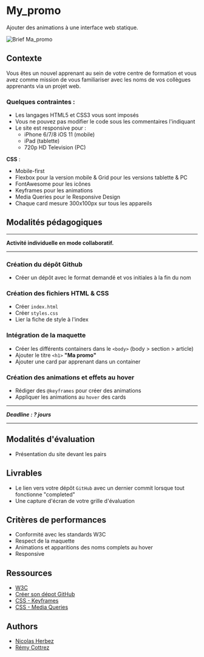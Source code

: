 # My_promo

Ajouter des animations à une interface web statique.

![Brief Ma_promo](./brief_about_me.jpg)


## Contexte

Vous êtes un nouvel apprenant au sein de votre centre de formation et vous avez comme mission de vous familiariser avec les noms de vos collègues apprenants via un projet web.

### Quelques contraintes :
- Les langages HTML5 et CSS3 vous sont imposés
- Vous ne pouvez pas modifier le code sous les commentaires l'indiquant
- Le site est responsive pour :
  - iPhone 6/7/8 iOS 11 (mobile)
  - iPad (tablette)
  - 720p HD Television (PC)

**CSS** :
- Mobile-first
- Flexbox pour la version mobile & Grid pour les versions tablette & PC
- FontAwesome pour les icônes
- Keyframes pour les animations
- Media Queries pour le Responsive Design
- Chaque card mesure 300x100px sur tous les appareils

## Modalités pédagogiques

---

**Activité individuelle en mode collaboratif.**

---

### Création du dépôt Github

- Créer un dépôt avec le format demandé et vos initiales à la fin du nom


### Création des fichiers HTML & CSS

- Créer `index.html`
- Créer `styles.css`
- Lier la fiche de style à l'index


### Intégration de la maquette

- Créer les différents containers dans le `<body>` (body > section > article)
- Ajouter le titre `<h1>` **"Ma promo"**
- Ajouter une card par apprenant dans un container


### Création des animations et effets au hover

- Rédiger des `@keyframes` pour créer des animations
- Appliquer les animations au `hover` des cards

---
 
***Deadline : ? jours***

---

## Modalités d'évaluation

- Présentation du site devant les pairs


## Livrables

- Le lien vers votre dépôt `GitHub` avec un dernier commit lorsque tout fonctionne "completed"
- Une capture d'écran de votre grille d'évaluation

## Critères de performances

- Conformité avec les standards W3C
- Respect de la maquette
- Animations et apparitions des noms complets au hover
- Responsive


## Ressources

- [W3C](https://validator.w3.org/)
- [Créer son dépot GitHub](https://docs.github.com/fr/repositories/creating-and-managing-repositories/quickstart-for-repositories)
- [CSS - Keyframes](https://developer.mozilla.org/fr/docs/Web/CSS/@keyframes)
- [CSS - Media Queries](https://developer.mozilla.org/fr/docs/Web/CSS/CSS_media_queries/Using_media_queries)


## Authors

- [Nicolas Herbez](https://github.com/nicolas-herbez)
- [Rémy Cottrez](https://github.com/RemyCTRZ)
